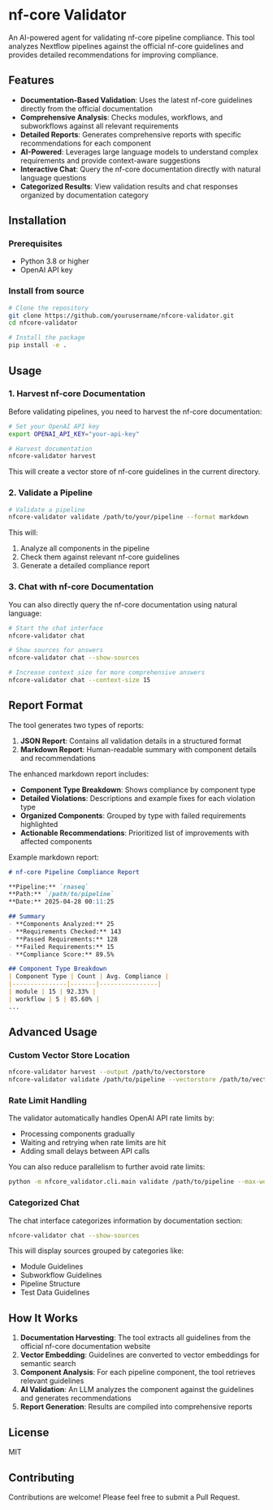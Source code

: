 # nf-core Validator

An AI-powered agent for validating nf-core pipeline compliance. This tool analyzes Nextflow pipelines against the official nf-core guidelines and provides detailed recommendations for improving compliance.

## Features

- **Documentation-Based Validation**: Uses the latest nf-core guidelines directly from the official documentation
- **Comprehensive Analysis**: Checks modules, workflows, and subworkflows against all relevant requirements
- **Detailed Reports**: Generates comprehensive reports with specific recommendations for each component
- **AI-Powered**: Leverages large language models to understand complex requirements and provide context-aware suggestions
- **Interactive Chat**: Query the nf-core documentation directly with natural language questions
- **Categorized Results**: View validation results and chat responses organized by documentation category

## Installation

### Prerequisites

- Python 3.8 or higher
- OpenAI API key

### Install from source

```bash
# Clone the repository
git clone https://github.com/yourusername/nfcore-validator.git
cd nfcore-validator

# Install the package
pip install -e .
```

## Usage

### 1. Harvest nf-core Documentation

Before validating pipelines, you need to harvest the nf-core documentation:

```bash
# Set your OpenAI API key
export OPENAI_API_KEY="your-api-key"

# Harvest documentation
nfcore-validator harvest
```

This will create a vector store of nf-core guidelines in the current directory.

### 2. Validate a Pipeline

```bash
# Validate a pipeline
nfcore-validator validate /path/to/your/pipeline --format markdown
```

This will:
1. Analyze all components in the pipeline
2. Check them against relevant nf-core guidelines
3. Generate a detailed compliance report

### 3. Chat with nf-core Documentation

You can also directly query the nf-core documentation using natural language:

```bash
# Start the chat interface
nfcore-validator chat

# Show sources for answers
nfcore-validator chat --show-sources

# Increase context size for more comprehensive answers
nfcore-validator chat --context-size 15
```

## Report Format

The tool generates two types of reports:

1. **JSON Report**: Contains all validation details in a structured format
2. **Markdown Report**: Human-readable summary with component details and recommendations

The enhanced markdown report includes:

- **Component Type Breakdown**: Shows compliance by component type
- **Detailed Violations**: Descriptions and example fixes for each violation type
- **Organized Components**: Grouped by type with failed requirements highlighted
- **Actionable Recommendations**: Prioritized list of improvements with affected components

Example markdown report:

```markdown
# nf-core Pipeline Compliance Report

**Pipeline:** `rnaseq`
**Path:** `/path/to/pipeline`
**Date:** 2025-04-28 00:11:25

## Summary
- **Components Analyzed:** 25
- **Requirements Checked:** 143
- **Passed Requirements:** 128
- **Failed Requirements:** 15
- **Compliance Score:** 89.5%

## Component Type Breakdown
| Component Type | Count | Avg. Compliance |
|---------------|-------|----------------|
| module | 15 | 92.33% |
| workflow | 5 | 85.60% |
...
```

## Advanced Usage

### Custom Vector Store Location

```bash
nfcore-validator harvest --output /path/to/vectorstore
nfcore-validator validate /path/to/pipeline --vectorstore /path/to/vectorstore
```

### Rate Limit Handling

The validator automatically handles OpenAI API rate limits by:
- Processing components gradually
- Waiting and retrying when rate limits are hit
- Adding small delays between API calls

You can also reduce parallelism to further avoid rate limits:

```bash
python -m nfcore_validator.cli.main validate /path/to/pipeline --max-workers 2
```

### Categorized Chat

The chat interface categorizes information by documentation section:

```bash
nfcore-validator chat --show-sources
```

This will display sources grouped by categories like:
- Module Guidelines
- Subworkflow Guidelines
- Pipeline Structure
- Test Data Guidelines

## How It Works

1. **Documentation Harvesting**: The tool extracts all guidelines from the official nf-core documentation website
2. **Vector Embedding**: Guidelines are converted to vector embeddings for semantic search
3. **Component Analysis**: For each pipeline component, the tool retrieves relevant guidelines
4. **AI Validation**: An LLM analyzes the component against the guidelines and generates recommendations
5. **Report Generation**: Results are compiled into comprehensive reports

## License

MIT

## Contributing

Contributions are welcome! Please feel free to submit a Pull Request.
